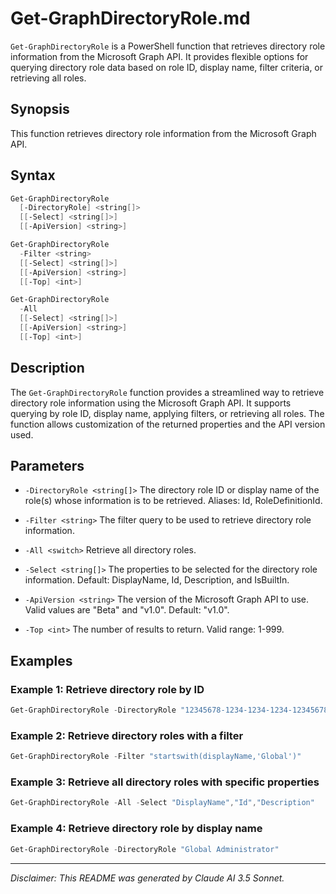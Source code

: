 # Get-GraphDirectoryRole.md

`Get-GraphDirectoryRole` is a PowerShell function that retrieves directory role information from the Microsoft Graph API. It provides flexible options for querying directory role data based on role ID, display name, filter criteria, or retrieving all roles.

## Synopsis

This function retrieves directory role information from the Microsoft Graph API.

## Syntax

```powershell
Get-GraphDirectoryRole
  [-DirectoryRole] <string[]>
  [[-Select] <string[]>]
  [[-ApiVersion] <string>]

Get-GraphDirectoryRole
  -Filter <string>
  [[-Select] <string[]>]
  [[-ApiVersion] <string>]
  [[-Top] <int>]

Get-GraphDirectoryRole
  -All
  [[-Select] <string[]>]
  [[-ApiVersion] <string>]
  [[-Top] <int>]
```

## Description

The `Get-GraphDirectoryRole` function provides a streamlined way to retrieve directory role information using the Microsoft Graph API. It supports querying by role ID, display name, applying filters, or retrieving all roles. The function allows customization of the returned properties and the API version used.

## Parameters

- `-DirectoryRole <string[]>`
  The directory role ID or display name of the role(s) whose information is to be retrieved. Aliases: Id, RoleDefinitionId.

- `-Filter <string>`
  The filter query to be used to retrieve directory role information.

- `-All <switch>`
  Retrieve all directory roles.

- `-Select <string[]>`
  The properties to be selected for the directory role information. Default: DisplayName, Id, Description, and IsBuiltIn.

- `-ApiVersion <string>`
  The version of the Microsoft Graph API to use. Valid values are "Beta" and "v1.0". Default: "v1.0".

- `-Top <int>`
  The number of results to return. Valid range: 1-999.

## Examples

### Example 1: Retrieve directory role by ID
```powershell
Get-GraphDirectoryRole -DirectoryRole "12345678-1234-1234-1234-123456789012"
```

### Example 2: Retrieve directory roles with a filter
```powershell
Get-GraphDirectoryRole -Filter "startswith(displayName,'Global')"
```

### Example 3: Retrieve all directory roles with specific properties
```powershell
Get-GraphDirectoryRole -All -Select "DisplayName","Id","Description"
```

### Example 4: Retrieve directory role by display name
```powershell
Get-GraphDirectoryRole -DirectoryRole "Global Administrator"
```

---

*Disclaimer: This README was generated by Claude AI 3.5 Sonnet.*
